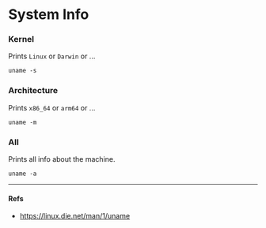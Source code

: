 # System Info

### Kernel

Prints `Linux` or `Darwin` or ...

```shell
uname -s
```

### Architecture

Prints `x86_64` or `arm64` or ...

```shell
uname -m
```

### All

Prints all info about the machine.

```shell
uname -a
```

---

#### Refs

- https://linux.die.net/man/1/uname
